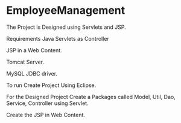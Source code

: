 # EmployeeManagement
The Project is Designed using Servlets and JSP.

Requirements
Java Servlets as Controller

JSP in a Web Content.

Tomcat Server.

MySQL JDBC driver.

To run
Create Project Using Eclipse.

For the Designed Project Create a Packages called Model, Util, Dao, Service, Controller using Servlet.

Create the JSP in Web Content.


